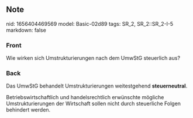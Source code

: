 ## Note
nid: 1656404469569
model: Basic-02d89
tags: SR_2, SR_2::SR_2-I-5
markdown: false

### Front
Wie wirken sich Umstrukturierungen nach dem UmwStG steuerlich aus?

### Back
Das UmwStG behandelt Umstrukturierungen weitestgehend <b>steuerneutral</b>.

Betriebswirtschaftlich und handelsrechtlich erwünschte mögliche Umstrukturierungen der Wirtschaft sollen nicht durch steuerliche Folgen behindert werden.
